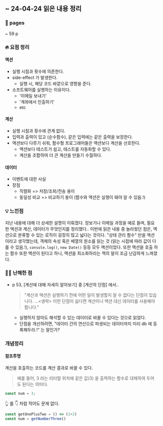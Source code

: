 ## ~ 24-04-24 읽은 내용 정리

### 📖 pages 
~ 59 p

### 🔥 요점 정리
#### 액션
- 실행 시점과 횟수에 의존한다.
- side-effect 가 발생한다.
  - 실행 시, 해당 코드 바깥으로 영향을 준다. 
- 소프트웨어를 실행하는 이유이다. 
  - '이메일 보내기'
  - '계좌에서 인출하기'
  - etc

#### 계산
- 실행 시점과 횟수에 관계 없다.
- 입력과 출력이 있고 (순수함수), 같은 입력에는 같은 출력을 보장한다.
- 액션보다 다루기 쉬워, 함수형 프로그래머들은 액션보다 계산을 선호한다.
  - 액션보다 테스트가 쉽고, 테스트를 자동화할 수 있다.
  - 계산을 조합하여 더 큰 계산을 만들기 수월하다.

#### 데이터
- 이벤트에 대한 사실
- 장점
  - 직렬화 => 저장/조회/전송 용이
  - 동일성 비교 => 비교하기 용이 (함수와 액션은 실행이 돼야 알 수 있음.!)


### 💡 느낀점
지난 내용에 대해 더 상세한 설명이 이뤄졌다. 장보기나 이메일 과정을 예로 들며, 필요한 액션과 계산, 데이터가 무엇인지를 정리했다.. 
이번에 읽은 내용 중 놀라웠던 점은, 액션으로 분류할 수 있는 로직이 굉장히 많고 넓다는 것이다. "상태 관리 함수" 만을 액션이라고 생각했는데, 객체의 속성 혹은 배열의 원소를 읽는 것 (읽는 시점에 따라 값이 다를 수 있음.!), `console.log()`, `new Date()` 등등 모두 액션이었다. 또한 액션을 호출 하는 함수 또한 액션이 된다고 하니, 액션을 최소화하라는 책의 말이 조금 난감하게 느껴졌다. 

### 🤷‍♂️ 난해한 점
- p 53, [계산에 대해 자세히 알아보기] 중 [계산의 단점] 에서..
  > "계산과 액션은 실행하기 전에 어떤 일이 발생할지 알 수 없다는 단점이 있습니다. ...<생략> 이런 단점이 싫다면 계산이나 액션 대신 데이터를 사용해야 합니다."
  - 실행하지 않아도 해석할 수 있는 데이터로 바꿀 수 있다는 것으로 읽었다.
  - 단점을 개선하려면, "데이터 간의 연산으로 파생되는 데이터까지 미리 db 에 등록해두라.!" 는 말인가?


### 개념정리
#### 참조투명
계산을 호출하는 코드를 계산 결과로 바꿀 수 있다.
> 예를 들어, 3 라는 리터럴 위치에 같은 값(3) 을 출력하는 함수로 대체하여 두어도 된다는 의미다.
```js
const num = 3;
```
👆 를 👇 처럼 적어도 문제 없다.
```js
const getOnePlusTwo = () => (1+2)
const num = getNumberThree()
```